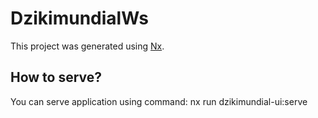 # DzikimundialWs

This project was generated using [Nx](https://nx.dev).

## How to serve?

You can serve application using command: nx run dzikimundial-ui:serve
